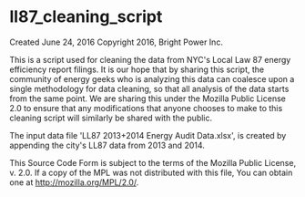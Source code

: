# ll87_cleaning_script
 Created June 24, 2016
 Copyright 2016, Bright Power Inc.

 This is a script used for cleaning the data from NYC's Local Law 87 energy 
   efficiency report filings.  It is our hope that by sharing this script, 
   the community of energy geeks who is analyzing this data can coalesce upon 
   a single methodology for data cleaning, so that all analysis of the data 
   starts from the same point.  We are sharing this under the Mozilla Public 
   License 2.0 to ensure that any modifications that anyone chooses to make to 
   this cleaning script will similarly be shared with the public.

 The input data file 'LL87 2013+2014 Energy Audit Data.xlsx', is created by 
   appending the city's LL87 data from 2013 and 2014.

 This Source Code Form is subject to the terms of the Mozilla Public
 License, v. 2.0. If a copy of the MPL was not distributed with this
 file, You can obtain one at http://mozilla.org/MPL/2.0/.


